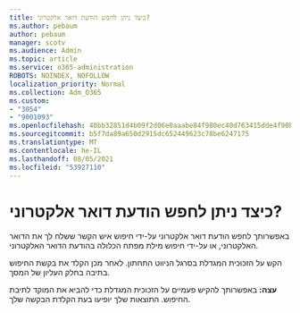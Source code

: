```yaml
---
title: כיצד ניתן לחפש הודעת דואר אלקטרוני?
ms.author: pebaum
author: pebaum
manager: scotv
ms.audience: Admin
ms.topic: article
ms.service: o365-administration
ROBOTS: NOINDEX, NOFOLLOW
localization_priority: Normal
ms.collection: Adm_O365
ms.custom:
- "3054"
- "9001093"
ms.openlocfilehash: 40bb32851d4b09f2d06e0aaabe84f980ec40d763415dde4f90b5120c242e4bb2
ms.sourcegitcommit: b5f7da89a650d2915dc652449623c78be6247175
ms.translationtype: MT
ms.contentlocale: he-IL
ms.lasthandoff: 08/05/2021
ms.locfileid: "53927110"
---
```

# <a name="how-do-i-search-for-an-email"></a>כיצד ניתן לחפש הודעת דואר אלקטרוני?

באפשרותך לחפש הודעת דואר אלקטרוני על-ידי חיפוש איש הקשר ששלח לך את הדואר האלקטרוני, או על-ידי חיפוש מילת מפתח הכלולה בהודעת הדואר האלקטרוני.

הקש על הזכוכית המגדלת בסרגל הניווט התחתון. לאחר מכן הקלד את בקשת החיפוש בתיבה בחלק העליון של המסך. 

**עצה:** באפשרותך להקיש פעמיים על הזכוכית המגדלת כדי להביא את המוקד לתיבת החיפוש. התוצאות שלך יופיעו בעת הקלדת הבקשה שלך. 

